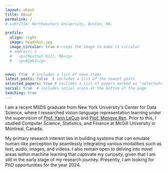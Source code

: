 ```yaml
---
layout: about
title: About
permalink: /
# subtitle: Northeastern University, Boston, MA.

profile:
  align: right
  image: headshot.jpg
  image_circular: true # crops the image to make it circular
  # address: >
  #   <p>Chestnut Hill, MA</p>
  #   <p>02467</p>


news: true  # includes a list of news items
latest_posts: false  # includes a list of the newest posts
selected_papers: true # includes a list of papers marked as "selected={true}"
social: true  # includes social icons at the bottom of the page
teaching: true
---
```


I am a recent MSDS graduate from New York University's Center for Data Science, where I researched vision-language representation learning under the supervision of [Prof. Yann LeCun](https://scholar.google.com/citations?user=WLN3QrAAAAAJ&hl=en) and [Prof. Mengye Ren](https://mengyeren.com/). Prior to this, I studied Computer Science, Statistics, and Finance at McGill University in Montreal, Canada.

My primary research interest lies in building systems that can emulate human-like perception by seamlessly integrating various modalities such as text, audio, images, and videos. I also remain open to delving into novel areas within machine learning that captivate my curiosity, given that I am still in the early stage of my research journey. Presently, I am looking for PhD opportunities for the year 2024.
